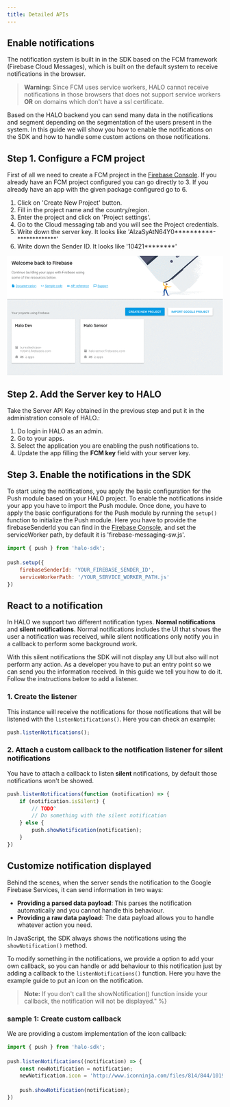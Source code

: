 ```yaml
---
title: Detailed APIs
---
```


## Enable notifications

The notification system is built in in the SDK based on the FCM framework (Firebase Cloud Messages), which is built on the default system to receive notifications in the browser.

> **Warning:** Since FCM uses service workers, HALO cannot receive notifications in those browsers that does not support service workers **OR** on domains which don't have a ssl certificate.

Based on the HALO backend you can send many data in the notifications and segment depending on the segmentation of the users present in the system. In this guide we will show you how to enable the notifications on the SDK and how to handle some custom actions on those notifications.

## Step 1. Configure a FCM project

First of all we need to create a FCM project in the [Firebase Console](https://console.developers.google.com). If you already have an FCM project configured you can go directly to 3. If you already have an app with the given package configured go to 6.

1. Click on 'Create New Project' button.
2. Fill in the project name and the country/region.
3. Enter the project and click on 'Project settings'.
3. Go to the Cloud messaging tab and you will see the Project credentials.
4. Write down the server key. It looks like 'AIzaSyAtN64Y0**********-*************'
5. Write down the Sender ID. It looks like '10421********'

![Configure FCM](/img/fcm-instructions.gif)

## Step 2. Add the Server key to HALO
Take the Server API Key obtained in the previous step and put it in the administration console of HALO.:

1. Do login in HALO as an admin.
2. Go to your apps.
3. Select the application you are enabling the push notifications to.
4. Update the app filling the **FCM key** field with your server key.

## Step 3. Enable the notifications in the SDK

To start using the notifications, you apply the basic configuration for the Push module based on your HALO project.
To enable the notifications inside your app you have to import the Push module. Once done, you have to apply the basic configurations for the Push module by running the ```setup()``` function to initialize the Push module.
Here you have to provide the firebaseSenderId you can find in the [Firebase Console](https://console.developers.google.com), and set the serviceWorker path, by default it is 'firebase-messaging-sw.js'.

```javascript
import { push } from 'halo-sdk';

push.setup({
    firebaseSenderId: 'YOUR_FIREBASE_SENDER_ID',
    serviceWorkerPath: '/YOUR_SERVICE_WORKER_PATH.js'
})
```

## React to a notification

In HALO we support two different notification types. **Normal notifications** and **silent notifications**. Normal notifications includes the UI that shows the user a notification was received, while silent notifications only notify you in a callback to perform some background work.

With this silent notifications the SDK will not display any UI but also will not perform any action. As a developer you have to put an entry point so we can send you the information received. In this guide we tell you how to do it. Follow the instructions below to add a listener.

### 1. Create the listener
This instance will receive the notifications for those notifications that will be listened with the ```listenNotifications()```. Here you can check an example:

```javascript
push.listenNotifications();
```

### 2. Attach a custom callback to the notification listener for silent notifications
You have to attach a callback to listen **silent** notifications, by default those notifications won't be showed.

```javascript
push.listenNotifications(function (notification) => {
    if (notification.isSilent) {
        // TODO^
        // Do something with the silent notification
    } else {
        push.showNotification(notification);
    }
})
```

## Customize notification displayed

Behind the scenes, when the server sends the notification to the Google Firebase Services, it can send information in two ways:

* __Providing a parsed data payload__: This parses the notification automatically and you cannot handle this behaviour.
* __Providing a raw data payload__: The data payload allows you to handle whatever action you need.

In JavaScript, the SDK always shows the notifications using the ```showNotification()``` method.

To modify something in the notifications, we provide a option to add your own callback, so you can handle or add behaviour to this notification just by adding a callback to the ```listenNotifications()``` function. Here you have the example guide to put an icon on the notification.

> **Note:** If you don't call the showNotification() function inside your callback, the notification will not be displayed." %}

### sample 1: Create custom callback 
We are providing a custom implementation of the icon callback:

```javascript
import { push } from 'halo-sdk';

push.listenNotifications((notification) => {
    const newNotification = notification;
    newNotification.icon = 'http://www.iconninja.com/files/814/844/1019/tower-of-hercules-icon.png';

    push.showNotification(notification);
})
```
